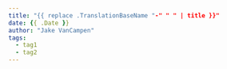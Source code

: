```yaml
---
title: "{{ replace .TranslationBaseName "-" " " | title }}"
date: {{ .Date }}
author: "Jake VanCampen"
tags: 
  - tag1
  - tag2
---
```

